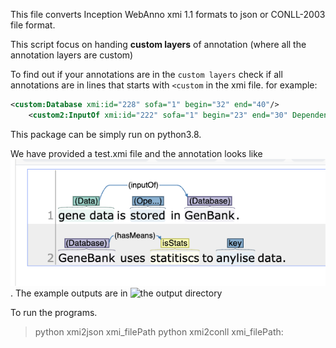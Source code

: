 This file converts Inception WebAnno xmi 1.1 formats to json or CONLL-2003 file format.

This script focus on handing **custom layers** of annotation (where all the annotation layers are custom)

To find out if your annotations are in the `custom layers` check if all annotations are in lines that starts with `<custom` in the xmi file. 
for example:
```xml
<custom:Database xmi:id="228" sofa="1" begin="32" end="40"/>
    <custom2:InputOf xmi:id="222" sofa="1" begin="23" end="30" Dependent="217" Governor="211"/>
```

This package can be simply run on python3.8. 

We have provided a test.xmi file and the annotation looks like ![this](test_img.png). The example outputs are in ![the output directory](example_out)

To run the programs.
> python xmi2json xmi_filePath
> python xmi2conll xmi_filePath:
